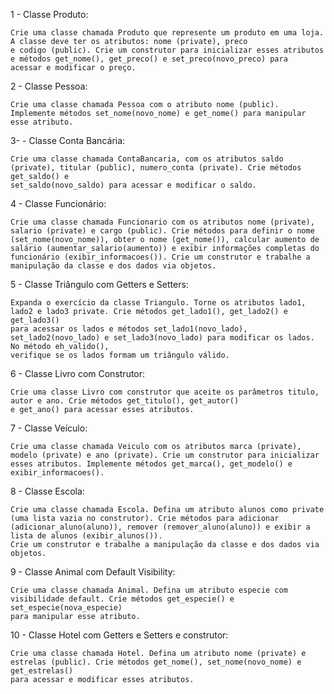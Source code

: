 1 - Classe Produto:

    Crie uma classe chamada Produto que represente um produto em uma loja. A classe deve ter os atributos: nome (private), preco
    e codigo (public). Crie um construtor para inicializar esses atributos e métodos get_nome(), get_preco() e set_preco(novo_preco) para
    acessar e modificar o preço.

2 - Classe Pessoa:

    Crie uma classe chamada Pessoa com o atributo nome (public). Implemente métodos set_nome(novo_nome) e get_nome() para manipular esse atributo.

3- - Classe Conta Bancária:

    Crie uma classe chamada ContaBancaria, com os atributos saldo (private), titular (public), numero_conta (private). Crie métodos get_saldo() e
    set_saldo(novo_saldo) para acessar e modificar o saldo.

4 - Classe Funcionário:

    Crie uma classe chamada Funcionario com os atributos nome (private), salario (private) e cargo (public). Crie métodos para definir o nome
    (set_nome(novo_nome)), obter o nome (get_nome()), calcular aumento de salário (aumentar_salario(aumento)) e exibir informações completas do
    funcionário (exibir_informacoes()). Crie um construtor e trabalhe a manipulação da classe e dos dados via objetos.

5 - Classe Triângulo com Getters e Setters:

    Expanda o exercício da classe Triangulo. Torne os atributos lado1, lado2 e lado3 private. Crie métodos get_lado1(), get_lado2() e get_lado3()
    para acessar os lados e métodos set_lado1(novo_lado), set_lado2(novo_lado) e set_lado3(novo_lado) para modificar os lados. No método eh_valido(),
    verifique se os lados formam um triângulo válido. 

6 - Classe Livro com Construtor:

    Crie uma classe Livro com construtor que aceite os parâmetros titulo, autor e ano. Crie métodos get_titulo(), get_autor()
    e get_ano() para acessar esses atributos. 

7 - Classe Veículo:

    Crie uma classe chamada Veiculo com os atributos marca (private), modelo (private) e ano (private). Crie um construtor para inicializar 
    esses atributos. Implemente métodos get_marca(), get_modelo() e exibir_informacoes().

8 - Classe Escola:

    Crie uma classe chamada Escola. Defina um atributo alunos como private (uma lista vazia no construtor). Crie métodos para adicionar
    (adicionar_aluno(aluno)), remover (remover_aluno(aluno)) e exibir a lista de alunos (exibir_alunos()).
    Crie um construtor e trabalhe a manipulação da classe e dos dados via objetos.

9 - Classe Animal com Default Visibility:

    Crie uma classe chamada Animal. Defina um atributo especie com visibilidade default. Crie métodos get_especie() e set_especie(nova_especie)
    para manipular esse atributo.

10 - Classe Hotel com Getters e Setters e construtor:

    Crie uma classe chamada Hotel. Defina um atributo nome (private) e estrelas (public). Crie métodos get_nome(), set_nome(novo_nome) e get_estrelas()
    para acessar e modificar esses atributos.
